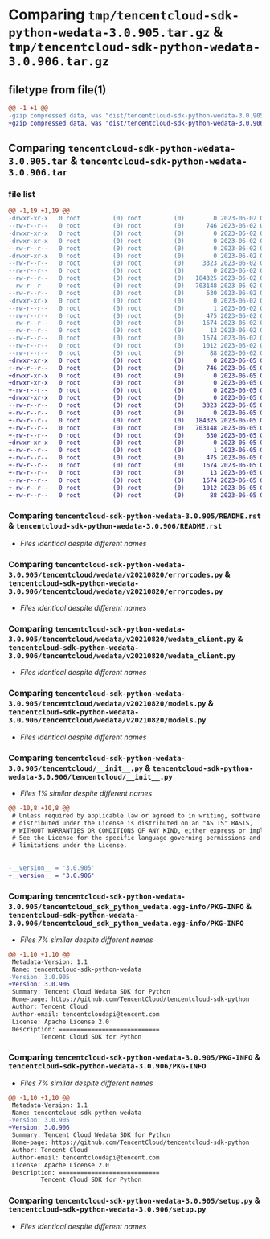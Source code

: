 # Comparing `tmp/tencentcloud-sdk-python-wedata-3.0.905.tar.gz` & `tmp/tencentcloud-sdk-python-wedata-3.0.906.tar.gz`

## filetype from file(1)

```diff
@@ -1 +1 @@
-gzip compressed data, was "dist/tencentcloud-sdk-python-wedata-3.0.905.tar", last modified: Fri Jun  2 00:44:28 2023, max compression
+gzip compressed data, was "dist/tencentcloud-sdk-python-wedata-3.0.906.tar", last modified: Mon Jun  5 00:46:54 2023, max compression
```

## Comparing `tencentcloud-sdk-python-wedata-3.0.905.tar` & `tencentcloud-sdk-python-wedata-3.0.906.tar`

### file list

```diff
@@ -1,19 +1,19 @@
-drwxr-xr-x   0 root         (0) root         (0)        0 2023-06-02 00:44:28.000000 tencentcloud-sdk-python-wedata-3.0.905/
--rw-r--r--   0 root         (0) root         (0)      746 2023-06-02 00:44:28.000000 tencentcloud-sdk-python-wedata-3.0.905/README.rst
-drwxr-xr-x   0 root         (0) root         (0)        0 2023-06-02 00:44:28.000000 tencentcloud-sdk-python-wedata-3.0.905/tencentcloud/
-drwxr-xr-x   0 root         (0) root         (0)        0 2023-06-02 00:44:28.000000 tencentcloud-sdk-python-wedata-3.0.905/tencentcloud/wedata/
--rw-r--r--   0 root         (0) root         (0)        0 2023-06-02 00:44:28.000000 tencentcloud-sdk-python-wedata-3.0.905/tencentcloud/wedata/__init__.py
-drwxr-xr-x   0 root         (0) root         (0)        0 2023-06-02 00:44:28.000000 tencentcloud-sdk-python-wedata-3.0.905/tencentcloud/wedata/v20210820/
--rw-r--r--   0 root         (0) root         (0)     3323 2023-06-02 00:44:28.000000 tencentcloud-sdk-python-wedata-3.0.905/tencentcloud/wedata/v20210820/errorcodes.py
--rw-r--r--   0 root         (0) root         (0)        0 2023-06-02 00:44:28.000000 tencentcloud-sdk-python-wedata-3.0.905/tencentcloud/wedata/v20210820/__init__.py
--rw-r--r--   0 root         (0) root         (0)   184325 2023-06-02 00:44:28.000000 tencentcloud-sdk-python-wedata-3.0.905/tencentcloud/wedata/v20210820/wedata_client.py
--rw-r--r--   0 root         (0) root         (0)   703148 2023-06-02 00:44:28.000000 tencentcloud-sdk-python-wedata-3.0.905/tencentcloud/wedata/v20210820/models.py
--rw-r--r--   0 root         (0) root         (0)      630 2023-06-02 00:44:28.000000 tencentcloud-sdk-python-wedata-3.0.905/tencentcloud/__init__.py
-drwxr-xr-x   0 root         (0) root         (0)        0 2023-06-02 00:44:28.000000 tencentcloud-sdk-python-wedata-3.0.905/tencentcloud_sdk_python_wedata.egg-info/
--rw-r--r--   0 root         (0) root         (0)        1 2023-06-02 00:44:28.000000 tencentcloud-sdk-python-wedata-3.0.905/tencentcloud_sdk_python_wedata.egg-info/dependency_links.txt
--rw-r--r--   0 root         (0) root         (0)      475 2023-06-02 00:44:28.000000 tencentcloud-sdk-python-wedata-3.0.905/tencentcloud_sdk_python_wedata.egg-info/SOURCES.txt
--rw-r--r--   0 root         (0) root         (0)     1674 2023-06-02 00:44:28.000000 tencentcloud-sdk-python-wedata-3.0.905/tencentcloud_sdk_python_wedata.egg-info/PKG-INFO
--rw-r--r--   0 root         (0) root         (0)       13 2023-06-02 00:44:28.000000 tencentcloud-sdk-python-wedata-3.0.905/tencentcloud_sdk_python_wedata.egg-info/top_level.txt
--rw-r--r--   0 root         (0) root         (0)     1674 2023-06-02 00:44:28.000000 tencentcloud-sdk-python-wedata-3.0.905/PKG-INFO
--rw-r--r--   0 root         (0) root         (0)     1012 2023-06-02 00:44:28.000000 tencentcloud-sdk-python-wedata-3.0.905/setup.py
--rw-r--r--   0 root         (0) root         (0)       88 2023-06-02 00:44:28.000000 tencentcloud-sdk-python-wedata-3.0.905/setup.cfg
+drwxr-xr-x   0 root         (0) root         (0)        0 2023-06-05 00:46:54.000000 tencentcloud-sdk-python-wedata-3.0.906/
+-rw-r--r--   0 root         (0) root         (0)      746 2023-06-05 00:46:53.000000 tencentcloud-sdk-python-wedata-3.0.906/README.rst
+drwxr-xr-x   0 root         (0) root         (0)        0 2023-06-05 00:46:54.000000 tencentcloud-sdk-python-wedata-3.0.906/tencentcloud/
+drwxr-xr-x   0 root         (0) root         (0)        0 2023-06-05 00:46:54.000000 tencentcloud-sdk-python-wedata-3.0.906/tencentcloud/wedata/
+-rw-r--r--   0 root         (0) root         (0)        0 2023-06-05 00:46:53.000000 tencentcloud-sdk-python-wedata-3.0.906/tencentcloud/wedata/__init__.py
+drwxr-xr-x   0 root         (0) root         (0)        0 2023-06-05 00:46:54.000000 tencentcloud-sdk-python-wedata-3.0.906/tencentcloud/wedata/v20210820/
+-rw-r--r--   0 root         (0) root         (0)     3323 2023-06-05 00:46:54.000000 tencentcloud-sdk-python-wedata-3.0.906/tencentcloud/wedata/v20210820/errorcodes.py
+-rw-r--r--   0 root         (0) root         (0)        0 2023-06-05 00:46:54.000000 tencentcloud-sdk-python-wedata-3.0.906/tencentcloud/wedata/v20210820/__init__.py
+-rw-r--r--   0 root         (0) root         (0)   184325 2023-06-05 00:46:54.000000 tencentcloud-sdk-python-wedata-3.0.906/tencentcloud/wedata/v20210820/wedata_client.py
+-rw-r--r--   0 root         (0) root         (0)   703148 2023-06-05 00:46:54.000000 tencentcloud-sdk-python-wedata-3.0.906/tencentcloud/wedata/v20210820/models.py
+-rw-r--r--   0 root         (0) root         (0)      630 2023-06-05 00:46:53.000000 tencentcloud-sdk-python-wedata-3.0.906/tencentcloud/__init__.py
+drwxr-xr-x   0 root         (0) root         (0)        0 2023-06-05 00:46:54.000000 tencentcloud-sdk-python-wedata-3.0.906/tencentcloud_sdk_python_wedata.egg-info/
+-rw-r--r--   0 root         (0) root         (0)        1 2023-06-05 00:46:54.000000 tencentcloud-sdk-python-wedata-3.0.906/tencentcloud_sdk_python_wedata.egg-info/dependency_links.txt
+-rw-r--r--   0 root         (0) root         (0)      475 2023-06-05 00:46:54.000000 tencentcloud-sdk-python-wedata-3.0.906/tencentcloud_sdk_python_wedata.egg-info/SOURCES.txt
+-rw-r--r--   0 root         (0) root         (0)     1674 2023-06-05 00:46:54.000000 tencentcloud-sdk-python-wedata-3.0.906/tencentcloud_sdk_python_wedata.egg-info/PKG-INFO
+-rw-r--r--   0 root         (0) root         (0)       13 2023-06-05 00:46:54.000000 tencentcloud-sdk-python-wedata-3.0.906/tencentcloud_sdk_python_wedata.egg-info/top_level.txt
+-rw-r--r--   0 root         (0) root         (0)     1674 2023-06-05 00:46:54.000000 tencentcloud-sdk-python-wedata-3.0.906/PKG-INFO
+-rw-r--r--   0 root         (0) root         (0)     1012 2023-06-05 00:46:53.000000 tencentcloud-sdk-python-wedata-3.0.906/setup.py
+-rw-r--r--   0 root         (0) root         (0)       88 2023-06-05 00:46:54.000000 tencentcloud-sdk-python-wedata-3.0.906/setup.cfg
```

### Comparing `tencentcloud-sdk-python-wedata-3.0.905/README.rst` & `tencentcloud-sdk-python-wedata-3.0.906/README.rst`

 * *Files identical despite different names*

### Comparing `tencentcloud-sdk-python-wedata-3.0.905/tencentcloud/wedata/v20210820/errorcodes.py` & `tencentcloud-sdk-python-wedata-3.0.906/tencentcloud/wedata/v20210820/errorcodes.py`

 * *Files identical despite different names*

### Comparing `tencentcloud-sdk-python-wedata-3.0.905/tencentcloud/wedata/v20210820/wedata_client.py` & `tencentcloud-sdk-python-wedata-3.0.906/tencentcloud/wedata/v20210820/wedata_client.py`

 * *Files identical despite different names*

### Comparing `tencentcloud-sdk-python-wedata-3.0.905/tencentcloud/wedata/v20210820/models.py` & `tencentcloud-sdk-python-wedata-3.0.906/tencentcloud/wedata/v20210820/models.py`

 * *Files identical despite different names*

### Comparing `tencentcloud-sdk-python-wedata-3.0.905/tencentcloud/__init__.py` & `tencentcloud-sdk-python-wedata-3.0.906/tencentcloud/__init__.py`

 * *Files 1% similar despite different names*

```diff
@@ -10,8 +10,8 @@
 # Unless required by applicable law or agreed to in writing, software
 # distributed under the License is distributed on an "AS IS" BASIS,
 # WITHOUT WARRANTIES OR CONDITIONS OF ANY KIND, either express or implied.
 # See the License for the specific language governing permissions and
 # limitations under the License.
 
 
-__version__ = '3.0.905'
+__version__ = '3.0.906'
```

### Comparing `tencentcloud-sdk-python-wedata-3.0.905/tencentcloud_sdk_python_wedata.egg-info/PKG-INFO` & `tencentcloud-sdk-python-wedata-3.0.906/tencentcloud_sdk_python_wedata.egg-info/PKG-INFO`

 * *Files 7% similar despite different names*

```diff
@@ -1,10 +1,10 @@
 Metadata-Version: 1.1
 Name: tencentcloud-sdk-python-wedata
-Version: 3.0.905
+Version: 3.0.906
 Summary: Tencent Cloud Wedata SDK for Python
 Home-page: https://github.com/TencentCloud/tencentcloud-sdk-python
 Author: Tencent Cloud
 Author-email: tencentcloudapi@tencent.com
 License: Apache License 2.0
 Description: ============================
         Tencent Cloud SDK for Python
```

### Comparing `tencentcloud-sdk-python-wedata-3.0.905/PKG-INFO` & `tencentcloud-sdk-python-wedata-3.0.906/PKG-INFO`

 * *Files 7% similar despite different names*

```diff
@@ -1,10 +1,10 @@
 Metadata-Version: 1.1
 Name: tencentcloud-sdk-python-wedata
-Version: 3.0.905
+Version: 3.0.906
 Summary: Tencent Cloud Wedata SDK for Python
 Home-page: https://github.com/TencentCloud/tencentcloud-sdk-python
 Author: Tencent Cloud
 Author-email: tencentcloudapi@tencent.com
 License: Apache License 2.0
 Description: ============================
         Tencent Cloud SDK for Python
```

### Comparing `tencentcloud-sdk-python-wedata-3.0.905/setup.py` & `tencentcloud-sdk-python-wedata-3.0.906/setup.py`

 * *Files identical despite different names*

